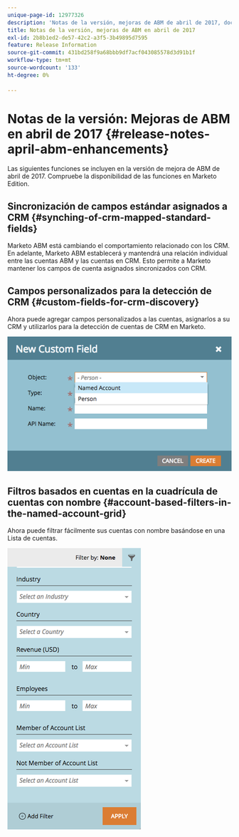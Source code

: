 ```yaml
---
unique-page-id: 12977326
description: 'Notas de la versión, mejoras de ABM de abril de 2017, documentación de Marketo: documentación del producto'
title: Notas de la versión, mejoras de ABM en abril de 2017
exl-id: 2b8b1ed2-de57-42c2-a3f5-3b49895d7595
feature: Release Information
source-git-commit: 431bd258f9a68bbb9df7acf043085578d3d91b1f
workflow-type: tm+mt
source-wordcount: '133'
ht-degree: 0%

---
```


# Notas de la versión: Mejoras de ABM en abril de 2017 {#release-notes-april-abm-enhancements}

Las siguientes funciones se incluyen en la versión de mejora de ABM de abril de 2017. Compruebe la disponibilidad de las funciones en Marketo Edition.

## Sincronización de campos estándar asignados a CRM {#synching-of-crm-mapped-standard-fields}

Marketo ABM está cambiando el comportamiento relacionado con los CRM. En adelante, Marketo ABM establecerá y mantendrá una relación individual entre las cuentas ABM y las cuentas en CRM. Esto permite a Marketo mantener los campos de cuenta asignados sincronizados con CRM.

## Campos personalizados para la detección de CRM {#custom-fields-for-crm-discovery}

Ahora puede agregar campos personalizados a las cuentas, asignarlos a su CRM y utilizarlos para la detección de cuentas de CRM en Marketo.

![](assets/new-custom-field.png)

## Filtros basados en cuentas en la cuadrícula de cuentas con nombre {#account-based-filters-in-the-named-account-grid}

Ahora puede filtrar fácilmente sus cuentas con nombre basándose en una Lista de cuentas.

![](assets/named-account-filters.png)

